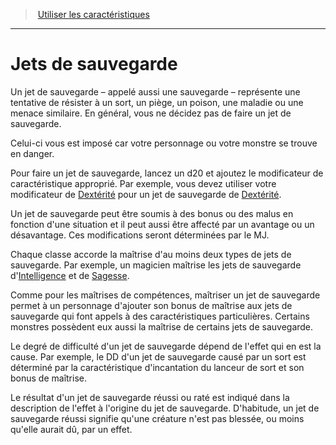 ﻿> [Utiliser les caractéristiques](hd_abilities.md)

---

# Jets de sauvegarde

Un jet de sauvegarde – appelé aussi une sauvegarde – représente une tentative de résister à un sort, un piège, un poison, une maladie ou une menace similaire. En général, vous ne décidez pas de faire un jet de sauvegarde.

Celui-ci vous est imposé car votre personnage ou votre monstre se trouve en danger.

Pour faire un jet de sauvegarde, lancez un d20 et ajoutez le modificateur de caractéristique approprié. Par exemple, vous devez utiliser votre modificateur de [Dextérité](hd_abilities_dexterity.md) pour un jet de sauvegarde de [Dextérité](hd_abilities_dexterity.md).

Un jet de sauvegarde peut être soumis à des bonus ou des malus en fonction d'une situation et il peut aussi être affecté par un avantage ou un désavantage. Ces modifications seront déterminées par le MJ.

Chaque classe accorde la maîtrise d'au moins deux types de jets de sauvegarde. Par exemple, un magicien maîtrise les jets de sauvegarde d'[Intelligence](hd_abilities_intelligence.md) et de [Sagesse](hd_abilities_wisdom.md).

Comme pour les maîtrises de compétences, maîtriser un jet de sauvegarde permet à un personnage d'ajouter son bonus de maîtrise aux jets de sauvegarde qui font appels à des caractéristiques particulières. Certains monstres possèdent eux aussi la maîtrise de certains jets de sauvegarde.

Le degré de difficulté d'un jet de sauvegarde dépend de l'effet qui en est la cause. Par exemple, le DD d'un jet de sauvegarde causé par un sort est déterminé par la caractéristique d'incantation du lanceur de sort et son bonus de maîtrise.

Le résultat d'un jet de sauvegarde réussi ou raté est indiqué dans la description de l'effet à l'origine du jet de sauvegarde. D'habitude, un jet de sauvegarde réussi signifie qu'une créature n'est pas blessée, ou moins qu'elle aurait dû, par un effet.

